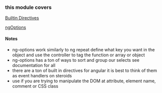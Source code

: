 ### this module covers ###

[Builtin Directives](https://learn.galvanize.com/content/gSchool/angular-curriculum/master/10%20-%20Building%20Apps/20%20-%20Builtin%20Directives.md)

[ngOptions](https://docs.angularjs.org/api/ng/directive/ngOptions)

#### Notes ####
- ng-options work similarly to ng repeat define what key you want in the object and use the controller to tag the function or array or object
- ng-options has a ton of ways to sort and group our selects see documentation for all
- there are a ton of built in directives for angular it is best to think of them as event handlers on steroids
- use if you are trying to manipulate the DOM at attribute, element name, comment or CSS class

